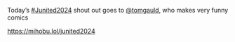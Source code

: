 Today’s [\#<span>Junited2024</span>](https://social.lol/tags/Junited2024) shout out goes to <span class="h-card" translate="no">[@<span>tomgauld</span>](https://zpravobot.news/@tomgauld)</span>, who makes very funny comics

[<span class="invisible">https://</span><span class="">mihobu.lol/junited2024</span><span class="invisible"></span>](https://mihobu.lol/junited2024)